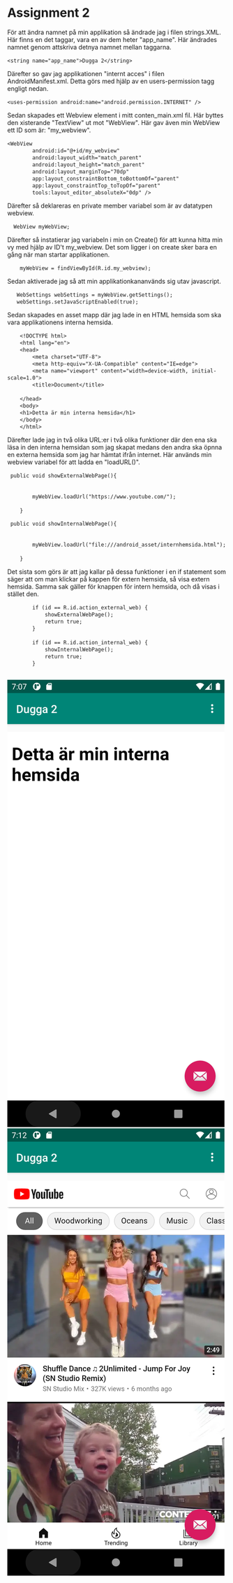
# Assignment 2

För att ändra namnet på min applikation så ändrade jag i filen strings.XML. Här finns en det taggar,
vara en av dem heter "app_name". Här ändrades namnet genom attskriva detnya namnet mellan taggarna.
```
<string name="app_name">Dugga 2</string>
``` 
Därefter so gav jag applikationen "internt acces" i filen AndroidManifest.xml. Detta görs med hjälp
av en users-permission tagg engligt nedan.
```
<uses-permission android:name="android.permission.INTERNET" />
```
Sedan skapades ett Webview element i mitt conten_main.xml fil. Här byttes den xisterande "TextView"
ut mot "WebView". Här gav även min WebView ett ID som är: "my_webview".

```
<WebView
        android:id="@+id/my_webview"
        android:layout_width="match_parent"
        android:layout_height="match_parent"
        android:layout_marginTop="70dp"
        app:layout_constraintBottom_toBottomOf="parent"
        app:layout_constraintTop_toTopOf="parent"
        tools:layout_editor_absoluteX="0dp" />
```

Därefter så deklareras en private member variabel som är av datatypen webview. 
```
  WebView myWebView;
```
Därefter så instatierar jag variabeln i min on Create() för att kunna hitta min vy med hjälp av ID't
my_webview. Det som ligger i on create sker bara en gång när man startar applikationen. 
```
    myWebView = findViewById(R.id.my_webview);
```

Sedan aktiverade jag så att min applikationkananvänds sig utav javascript. 
```
   WebSettings webSettings = myWebView.getSettings();
   webSettings.setJavaScriptEnabled(true);
```

Sedan skapades en asset mapp där jag lade in en HTML hemsida som ska vara applikationens interna 
hemsida. 

```
    <!DOCTYPE html>
    <html lang="en">
    <head>
        <meta charset="UTF-8">
        <meta http-equiv="X-UA-Compatible" content="IE=edge">
        <meta name="viewport" content="width=device-width, initial-scale=1.0">
        <title>Document</title>
    
    </head>
    <body>
    <h1>Detta är min interna hemsida</h1>
    </body>
    </html>
```

Därefter lade jag in två olika URL:er i två olika funktioner där den ena ska läsa in den interna 
hemsidan som jag skapat medans den andra ska öpnna en externa hemsida som jag har hämtat ifrån 
internet. Här används min webview variabel för att ladda en "loadURL()". 

```
 public void showExternalWebPage(){
       
   
        myWebView.loadUrl("https://www.youtube.com/");

    }
```
```
 public void showInternalWebPage(){

        
        myWebView.loadUrl("file:///android_asset/internhemsida.html");

    }
```

Det sista som görs är att jag kallar på dessa funktioner i en if statement som säger att om man 
klickar på kappen för extern hemsida, så visa extern hemsida. Samma sak gäller för knappen för intern
hemsida, och då visas i stället den. 


```
        if (id == R.id.action_external_web) {
            showExternalWebPage();
            return true;
        }

        if (id == R.id.action_internal_web) {
            showInternalWebPage();
            return true;
        }
    
```


![](intern.png)
![](extern.png)


